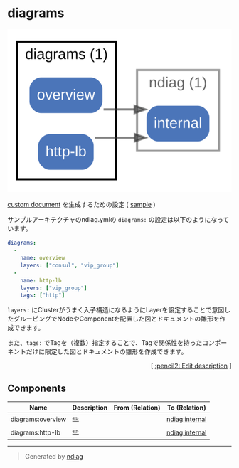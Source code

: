 # diagrams

![diagram](node-diagrams.svg)

[custom document](node-documents.md#components) を生成するための設定 ( [sample](/sample/input/ndiag.yml#L5-L12) )

サンプルアーキテクチャのndiag.ymlの `diagrams:` の設定は以下のようになっています。

``` yaml
diagrams:
  -
    name: overview
    layers: ["consul", "vip_group"]
  -
    name: http-lb
    layers: ["vip_group"]
    tags: ["http"]
```

`layers:` にClusterがうまく入子構造になるようにLayerを設定することで意図したグルーピングでNodeやComponentを配置した図とドキュメントの雛形を作成できます。

また、`tags:` でTagを（複数）指定することで、Tagで関係性を持ったコンポーネントだけに限定した図とドキュメントの雛形を作成できます。


<p align="right">
  [ <a href="../ndiag.descriptions.ja/_node-diagrams.md">:pencil2: Edit description</a> ]
<p>

## Components

| Name | Description | From (Relation) | To (Relation) |
| --- | --- | --- | --- |
| diagrams:overview |  <a href="../ndiag.descriptions.ja/_component-diagrams_overview.md">:pencil2:</a> |  | [ndiag:internal](node-ndiag.md) |
| diagrams:http-lb |  <a href="../ndiag.descriptions.ja/_component-diagrams_http-lb.md">:pencil2:</a> |  | [ndiag:internal](node-ndiag.md) |


---

> Generated by [ndiag](https://github.com/k1LoW/ndiag)
